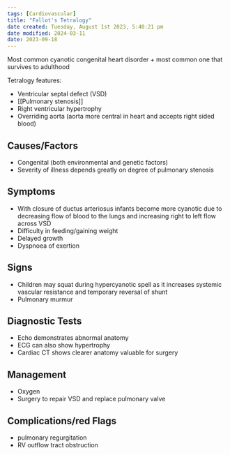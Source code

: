 ```yaml
---
tags: [Cardiovascular]
title: "Fallot's Tetralogy"
date created: Tuesday, August 1st 2023, 5:40:21 pm
date modified: 2024-03-11
date: 2023-09-18
---
```


Most common cyanotic congenital heart disorder + most common one that survives to adulthood

Tetralogy features:

- Ventricular septal defect (VSD)
- [[Pulmonary stenosis]]
- Right ventricular hypertrophy
- Overriding aorta (aorta more central in heart and accepts right sided blood)

## Causes/Factors

- Congenital (both environmental and genetic factors)
- Severity of illness depends greatly on degree of pulmonary stenosis

## Symptoms

- With closure of ductus arteriosus infants become more cyanotic due to decreasing flow of blood to the lungs and increasing right to left flow across VSD
- Difficulty in feeding/gaining weight
- Delayed growth
- Dyspnoea of exertion

## Signs

- Children may squat during hypercyanotic spell as it increases systemic vascular resistance and temporary reversal of shunt
- Pulmonary murmur

## Diagnostic Tests

- Echo demonstrates abnormal anatomy
- ECG can also show hypertrophy
- Cardiac CT shows clearer anatomy valuable for surgery

## Management

- Oxygen
- Surgery to repair VSD and replace pulmonary valve

## Complications/red Flags

- pulmonary regurgitation
- RV outflow tract obstruction

